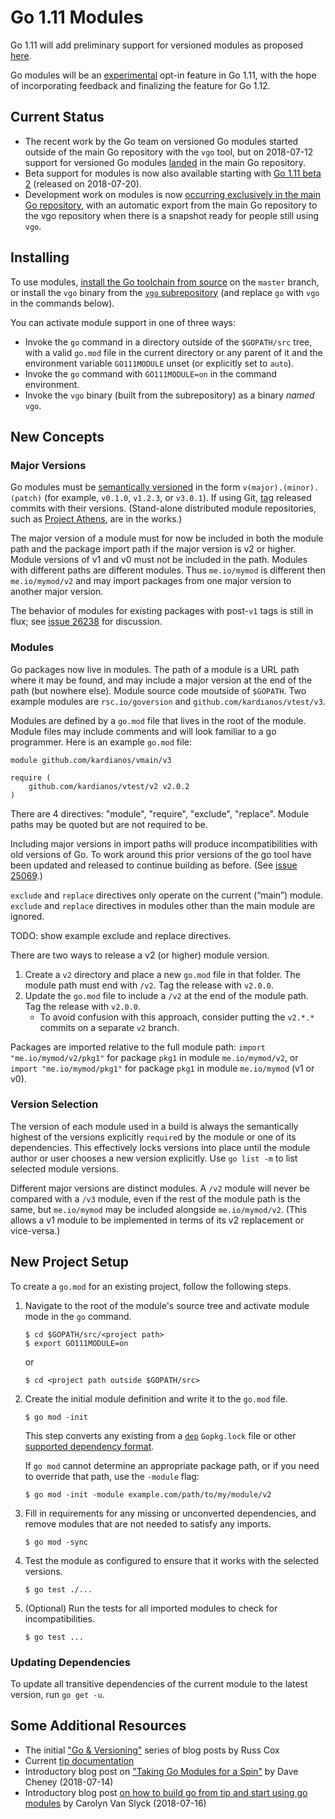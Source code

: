 # Go 1.11 Modules

Go 1.11 will add preliminary support for versioned modules as proposed [here](https://golang.org/design/24301-versioned-go).

Go modules will be an [experimental](https://research.swtch.com/vgo-accepted) opt-in feature in Go 1.11, with the hope of incorporating feedback and finalizing the feature for Go 1.12. 

## Current Status

* The recent work by the Go team on versioned Go modules started outside of the main Go repository with the `vgo` tool, but on 2018-07-12 support for versioned Go modules [landed](https://groups.google.com/d/msg/golang-dev/a5PqQuBljF4/61QK4JdtBgAJ ) in the main Go repository. 
* Beta support for modules is now also available starting with [Go 1.11 beta 2](https://groups.google.com/d/msg/golang-dev/A6TCp2kCoss/XLQoI4MeBgAJ) (released on 2018-07-20).
* Development work on modules is now [occurring exclusively in the main Go repository](https://groups.google.com/d/msg/golang-dev/a5PqQuBljF4/61QK4JdtBgAJ), with an automatic export from the main Go repository to the vgo repository when there is a snapshot ready for people still using `vgo`.

## Installing

To use modules, [install the Go toolchain from source](https://golang.org/doc/install/source) on the `master` branch, or install the `vgo` binary from the [`vgo` subrepository](https://github.com/golang/vgo) (and replace `go` with `vgo` in the commands below).

You can activate module support in one of three ways:
* Invoke the `go` command in a directory outside of the `$GOPATH/src` tree, with a valid `go.mod` file in the current directory or any parent of it and the environment variable `GO111MODULE` unset (or explicitly set to `auto`).
* Invoke the `go` command with `GO111MODULE=on` in the command environment.
* Invoke the `vgo` binary (built from the subrepository) as a binary _named_ `vgo`.

## New Concepts

### Major Versions

Go modules must be [semantically versioned](https://semver.org/) in the form `v(major).(minor).(patch)` (for example, `v0.1.0`, `v1.2.3`, or `v3.0.1`). If using Git, [tag](https://git-scm.com/book/en/v2/Git-Basics-Tagging) released commits with their versions. (Stand-alone distributed module repositories, such as [Project Athens](https://github.com/gomods/athens), are in the works.)

The major version of a module must for now be included in both the module path and the package import path if the major version is v2 or higher. Module versions of v1 and v0 must not be included in the path. Modules with different paths are different modules. Thus `me.io/mymod` is different then `me.io/mymod/v2` and may import packages from one major version to another major version.

The behavior of modules for existing packages with post-`v1` tags is still in flux; see [issue 26238](https://golang.org/issue/26238) for discussion.

### Modules

Go packages now live in modules. The path of a module is a URL path where it may be found, and may include a major version at the end of the path (but nowhere else). Module source code moutside of `$GOPATH`. Two example modules are `rsc.io/goversion` and `github.com/kardianos/vtest/v3`.

Modules are defined by a `go.mod` file that lives in the root of the module. Module files may include comments and will look familiar to a go programmer. Here is an example `go.mod` file:
```
module github.com/kardianos/vmain/v3

require (
    github.com/kardianos/vtest/v2 v2.0.2
)
```

There are 4 directives: "module", "require", "exclude", "replace". Module paths may be quoted but are not required to be.

Including major versions in import paths will produce incompatibilities with old versions of Go. To work around this prior versions of the go tool have been updated and released to continue building as before. (See [issue 25069](https://github.com/golang/go/issues/25069).)

`exclude` and `replace` directives only operate on the current (“main”) module. `exclude` and `replace` directives in modules other than the main module are ignored.

TODO: show example exclude and replace directives.

There are two ways to release a v2 (or higher) module version.
 1. Create a `v2` directory and place a new `go.mod` file in that folder. The module path must end with `/v2`. Tag the release with `v2.0.0`.
 2. Update the `go.mod` file to include a `/v2` at the end of the module path. Tag the release with `v2.0.0`.
    * To avoid confusion with this approach, consider putting the `v2.*.*` commits on a separate `v2` branch.

Packages are imported relative to the full module path: `import "me.io/mymod/v2/pkg1"` for package `pkg1` in module `me.io/mymod/v2`, or `import "me.io/mymod/pkg1"` for package `pkg1` in module `me.io/mymod` (v1 or v0).

### Version Selection

The version of each module used in a build is always the semantically highest of the versions explicitly `require`d by the module or one of its dependencies. This effectively locks versions into place until the module author or user chooses a new version explicitly. Use `go list -m` to list selected module versions.

Different major versions are distinct modules. A `/v2` module will never be compared with a `/v3` module, even if the rest of the module path is the same, but `me.io/mymod` may be included alongside `me.io/mymod/v2`. (This allows a v1 module to be implemented in terms of its v2 replacement or vice-versa.)

## New Project Setup

To create a `go.mod` for an existing project, follow the following steps.

1. Navigate to the root of the module's source tree and activate module mode in the `go` command.

   ```
   $ cd $GOPATH/src/<project path>
   $ export GO111MODULE=on
   ```

   or

   ```
   $ cd <project path outside $GOPATH/src>
   ```

2. Create the initial module definition and write it to the `go.mod` file.

   ```
   $ go mod -init
   ```

   This step converts any existing from a [`dep`](https://github.com/golang/dep) `Gopkg.lock` file or other [supported dependency format](https://tip.golang.org/pkg/cmd/go/internal/modconv/?m=all#pkg-variables).

   If `go mod` cannot determine an appropriate package path, or if you need to override that path, use the `-module` flag:

   ```
   $ go mod -init -module example.com/path/to/my/module/v2
   ```


3. Fill in requirements for any missing or unconverted dependencies, and remove modules that are not needed to satisfy any imports.

   ```
   $ go mod -sync
   ```

4. Test the module as configured to ensure that it works with the selected versions.

   ```
   $ go test ./...
   ```

5. (Optional) Run the tests for all imported modules to check for incompatibilities.

   ```
   $ go test ...
   ```

### Updating Dependencies

To update all transitive dependencies of the current module to the latest version, run `go get -u`.

## Some Additional Resources

* The initial ["Go & Versioning"](https://research.swtch.com/vgo) series of blog posts by Russ Cox
* Current [tip documentation](https://tip.golang.org/cmd/go/#hdr-Modules__module_versions__and_more)
* Introductory blog post on ["Taking Go Modules for a Spin"](https://dave.cheney.net/2018/07/14/taking-go-modules-for-a-spin) by Dave Cheney (2018-07-14)
* Introductory blog post [on how to build go from tip and start using go modules](https://carolynvanslyck.com/blog/2018/07/building-go-from-source/) by Carolyn Van Slyck (2018-07-16) 
